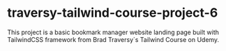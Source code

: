 # traversy-tailwind-course-project-6
This project is a basic bookmark manager website landing page built with TailwindCSS framework from Brad Traversy`s Tailwind Course on Udemy.
